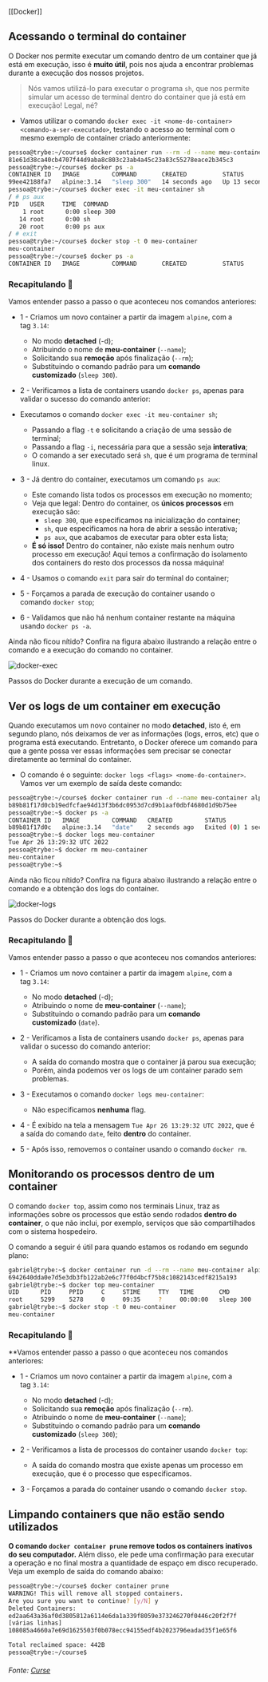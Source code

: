 [[Docker]]

## Acessando o terminal do container

O Docker nos permite executar um comando dentro de um container que já está em execução, isso é **muito útil**, pois nos ajuda a encontrar problemas durante a execução dos nossos projetos.

> Nós vamos utilizá-lo para executar o programa `sh`, que nos permite simular um acesso de terminal dentro do container que já está em execução! Legal, né?

-   Vamos utilizar o comando `docker exec -it <nome-do-container> <comando-a-ser-executado>`, testando o acesso ao terminal com o mesmo exemplo de container criado anteriormente:

```bash
pessoa@trybe:~/course$ docker container run --rm -d --name meu-container alpine:3.14 sleep 300
81e61d38ca40cb4707f44d9aba8c803c23ab4a45c23a83c55278eace2b345c3
pessoa@trybe:~/course$ docker ps -a
CONTAINER ID   IMAGE         COMMAND       CREATED          STATUS          PORTS     NAMES
99ee42188fa7   alpine:3.14   "sleep 300"   14 seconds ago   Up 13 seconds             meu-container
pessoa@trybe:~/course$ docker exec -it meu-container sh
/ # ps aux
PID   USER     TIME  COMMAND
    1 root      0:00 sleep 300
   14 root      0:00 sh
   20 root      0:00 ps aux
/ # exit
pessoa@trybe:~/course$ docker stop -t 0 meu-container
meu-container
pessoa@trybe:~/course$ docker ps -a
CONTAINER ID   IMAGE         COMMAND       CREATED          STATUS          PORTS     NAMES
```

### Recapitulando 🧠

Vamos entender passo a passo o que aconteceu nos comandos anteriores:

-   1 - Criamos um novo container a partir da imagem `alpine`, com a tag `3.14`:
    
    -   No modo **detached** (-d);
    -   Atribuindo o nome de **meu-container** (`--name`);
    -   Solicitando sua **remoção** após finalização (`--rm`);
    -   Substituindo o comando padrão para um **comando customizado** (`sleep 300`).
    
-   2 - Verificamos a lista de containers usando `docker ps`, apenas para validar o sucesso do comando anterior:
-   Executamos o comando `docker exec -it meu-container sh`;
    -   Passando a flag `-t` e solicitando a criação de uma sessão de terminal;
    -   Passando a flag `-i`, necessária para que a sessão seja **interativa**;
    -   O comando a ser executado será `sh`, que é um programa de terminal linux.
    
-   3 - Já dentro do container, executamos um comando `ps aux`:
    -   Este comando lista todos os processos em execução no momento;
    -   Veja que legal: Dentro do container, os **únicos processos** em execução são:
        -   `sleep 300`, que especificamos na inicialização do container;
        -   `sh`, que especificamos na hora de abrir a sessão interativa;
        -   `ps aux`, que acabamos de executar para obter esta lista;
    -   **É só isso!** Dentro do container, não existe mais nenhum outro processo em execução! Aqui temos a confirmação do isolamento dos containers do resto dos processos da nossa máquina!
    
-   4 - Usamos o comando `exit` para sair do terminal do container;
    
-   5 - Forçamos a parada de execução do container usando o comando `docker stop`;
    
-   6 - Validamos que não há nenhum container restante na máquina usando `docker ps -a`.
    

Ainda não ficou nítido? Confira na figura abaixo ilustrando a relação entre o comando e a execução do comando no container.

![docker-exec](https://content-assets.betrybe.com/prod/docker-exec.png)

Passos do Docker durante a execução de um comando.

## Ver os logs de um container em execução

Quando executamos um novo container no modo **detached**, isto é, em segundo plano, nós deixamos de ver as informações (logs, erros, etc) que o programa está executando. Entretanto, o Docker oferece um comando para que a gente possa ver essas informações sem precisar se conectar diretamente ao terminal do container.

-   O comando é o seguinte: `docker logs <flags> <nome-do-container>`. Vamos ver um exemplo de saída deste comando:

```bash
pessoa@trybe:~/course$ docker container run -d --name meu-container alpine:3.14 date
b89b81f17d0cb19edfcfae94d13f3b6dc0953d7cd9b1aaf0dbf4680d1d9b75ee
pessoa@trybe:~$ docker ps -a
CONTAINER ID   IMAGE         COMMAND   CREATED         STATUS                    PORTS     NAMES
b89b81f17d0c   alpine:3.14   "date"    2 seconds ago   Exited (0) 1 second ago             meu-container
pessoa@trybe:~$ docker logs meu-container
Tue Apr 26 13:29:32 UTC 2022
pessoa@trybe:~$ docker rm meu-container
meu-container
pessoa@trybe:~$
```

Ainda não ficou nítido? Confira na figura abaixo ilustrando a relação entre o comando e a obtenção dos logs do container.

![docker-logs](https://content-assets.betrybe.com/prod/docker-logs.png)

Passos do Docker durante a obtenção dos logs.

### Recapitulando 🧠

Vamos entender passo a passo o que aconteceu nos comandos anteriores:

-   1 - Criamos um novo container a partir da imagem `alpine`, com a tag `3.14`:
    
    -   No modo **detached** (-d);
    -   Atribuindo o nome de **meu-container** (`--name`);
    -   Substituindo o comando padrão para um **comando customizado** (`date`).
    
-   2 - Verificamos a lista de containers usando `docker ps`, apenas para validar o sucesso do comando anterior:
    -   A saída do comando mostra que o container já parou sua execução;
    -   Porém, ainda podemos ver os logs de um container parado sem problemas.
    
-   3 - Executamos o comando `docker logs meu-container`:
    -   Não especificamos **nenhuma** flag.
    
-   4 - É exibido na tela a mensagem `Tue Apr 26 13:29:32 UTC 2022`, que é a saída do comando `date`, feito **dentro** do container.
    
-   5 - Após isso, removemos o container usando o comando `docker rm`.
    

## Monitorando os processos dentro de um container

O comando `docker top`, assim como nos terminais Linux, traz as informações sobre os processos que estão sendo rodados **dentro do container**, o que não inclui, por exemplo, serviços que são compartilhados com o sistema hospedeiro.

O comando a seguir é útil para quando estamos os rodando em segundo plano:

```bash
gabriel@trybe:~$ docker container run -d --rm --name meu-container alpine:3.14 sleep 300
6942640dda0e7d5e3db3fb122ab2e6c77f0d4bcf75b8c1082143cedf8215a193
gabriel@trybe:~$ docker top meu-container
UID      PID     PPID     C     STIME     TTY   TIME       CMD
root     5299    5278     0     09:35     ?     00:00:00   sleep 300
gabriel@trybe:~$ docker stop -t 0 meu-container
meu-container
```

### Recapitulando 🧠

**Vamos entender passo a passo o que aconteceu nos comandos anteriores:

-   1 - Criamos um novo container a partir da imagem `alpine`, com a tag `3.14`:
    
    -   No modo **detached** (-d);
    -   Solicitando sua **remoção** após finalização (`--rm`).
    -   Atribuindo o nome de **meu-container** (`--name`);
    -   Substituindo o comando padrão para um **comando customizado** (`sleep 300`);
    
-   2 - Verificamos a lista de processos do container usando `docker top`:
    -   A saída do comando mostra que existe apenas um processo em execução, que é o processo que especificamos.
    
-   3 - Forçamos a parada do container usando o comando `docker stop`.
    

## Limpando containers que não estão sendo utilizados

**O comando `docker container prune` remove todos os containers inativos do seu computador.** Além disso, ele pede uma confirmação para executar a operação e no final mostra a quantidade de espaço em disco recuperado. Veja um exemplo de saída do comando abaixo:

```bash
pessoa@trybe:~/course$ docker container prune
WARNING! This will remove all stopped containers.
Are you sure you want to continue? [y/N] y
Deleted Containers:
ed2aa643a36af0d3805812a6114e6da1a339f8059e373246270f0446c20f2f7f
[várias linhas]
108085a4660a7e69d1625503f0b078ecc94155edf4b2023796eadad35f1e65f6

Total reclaimed space: 442B
pessoa@trybe:~/course$
```


###### Fonte: [Curse](https://app.betrybe.com/learn/course/5e938f69-6e32-43b3-9685-c936530fd326/module/94d0e996-1827-4fbc-bc24-c99fb592925b/section/5987fa2d-0d04-45b2-9d91-1c2ffce09862/day/a852c0dd-0602-4357-88e8-707352e97927/lesson/018a382c-80ae-43fb-9fe1-1ed24732c298)
